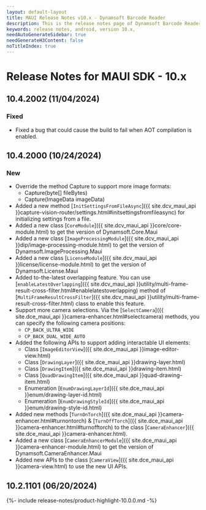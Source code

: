 ```yaml
---
layout: default-layout
title: MAUI Release Notes v10.x - Dynamsoft Barcode Reader
description: This is the release notes page of Dynamsoft Barcode Reader for MAUI SDK v10.x.
keywords: release notes, android, version 10.x,
needAutoGenerateSidebar: true
needGenerateH3Content: false
noTitleIndex: true
---
```


# Release Notes for MAUI SDK - 10.x

## 10.4.2002 (11/04/2024)

### Fixed

- Fixed a bug that could cause the build to fail when AOT compilation is enabled.

## 10.4.2000 (10/24/2024)

### New

- Override the method Capture to support more image formats:
  - Capture(byte[] fileBytes)
  - Capture(ImageData imageData)
- Added a new method [`InitSettingsFromFileAsync`]({{ site.dcv_maui_api }}capture-vision-router/settings.html#initsettingsfromfileasync) for initializing settings from a file.
- Added a new class [`CoreModule`]({{ site.dcv_maui_api }}core/core-module.html) to get the version of Dynamsoft.Core.Maui
- Added a new class [`ImageProcessingModule`]({{ site.dcv_maui_api }}dip/image-processing-module.html) to get the version of Dynamsoft.ImageProcessing.Maui
- Added a new class [`LicenseModule`]({{ site.dcv_maui_api }}license/license-module.html) to get the version of Dynamsoft.License.Maui
- Added to-the-latest overlapping feature. You can use [`enableLatestOverlapping`]({{ site.dcv_maui_api }}utility/multi-frame-result-cross-filter.html#enablelatestoverlapping) method of [`MultiFrameResultCrossFilter`]({{ site.dcv_maui_api }}utility/multi-frame-result-cross-filter.html) class to enable this feature.
- Support more camera selections. Via the [`SelectCamera`]({{ site.dce_maui_api }}camera-enhancer.html#selectcamera) methods, you can specify the following camera positions:
  - `CP_BACK_ULTRA_WIDE`
  - `CP_BACK_DUAL_WIDE_AUTO`
- Added the following APIs to support adding interactable UI elements:
  - Class [`ImageEditorView`]({{ site.dce_maui_api }}image-editor-view.html)
  - Class [`DrawingLayer`]({{ site.dce_maui_api }}drawing-layer.html)
  - Class [`DrawingItem`]({{ site.dce_maui_api }}drawing-item.html)
  - Class [`QuadDrawingItem`]({{ site.dce_maui_api }}quad-drawing-item.html)
  - Enumeration [`EnumDrawingLayerId`]({{ site.dce_maui_api }}enum/drawing-layer-id.html)
  - Enumeration [`EnumDrawingStyleId`]({{ site.dce_maui_api }}enum/drawing-style-id.html)
- Added new methods [`TurnOnTorch`]({{ site.dce_maui_api }}camera-enhancer.html#turnontorch) & [`TurnOffTorch`]({{ site.dce_maui_api }}camera-enhancer.html#turnofftorch) to the class [`CameraEnhancer`]({{ site.dce_maui_api }}camera-enhancer.html).
- Added a new class [`CameraEnhancerModule`]({{ site.dce_maui_api }}camera-enhancer-module.html) to get the version of Dynamsoft.CameraEnhancer.Maui
- Added new APIs to the class [`CameraView`]({{ site.dce_maui_api }}camera-view.html) to use the new UI APIs.

## 10.2.1101 (06/20/2024)

{%- include release-notes/product-highlight-10.0.0.md -%}
